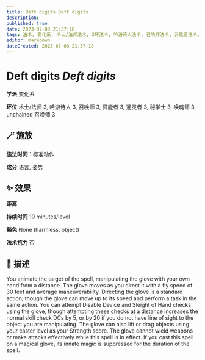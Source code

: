```yaml
---
title: Deft digits Deft digits
description: 
published: true
date: 2023-07-03 21:37:18
tags: 法术, 变化系, 术士/法师法术, 3环法术, 吟游诗人法术, 召唤师法术, 异能者法术, 通灵者法术, 秘学士法术, 唤魂师法术, unchained 召唤师法术
editor: markdown
dateCreated: 2023-07-03 21:37:18
---
```


# **Deft digits** *Deft digits*

**学派** 变化系 

**环位** 术士/法师 3, 吟游诗人 3, 召唤师 3, 异能者 3, 通灵者 3, 秘学士 3, 唤魂师 3, unchained 召唤师 3

## 🪄 施放

**施法时间** 1 标准动作

**成分** 语言, 姿势

## ✨ 效果  

**距离**   

**持续时间** 10 minutes/level 

**豁免** None (harmless, object)

**法术抗力** 否

## 📖 描述

You animate the target of the spell, manipulating the glove with your own hand from a distance. The glove moves as you direct it with a fly speed of 30 feet and average maneuverability. Directing the glove is a standard action, though the glove can move up to its speed and perform a task in the same action. You can attempt Disable Device and Sleight of Hand checks using the glove, though attempting these checks at a distance increases the normal skill check DCs by 5, or by 20 if you do not have line of sight to the object you are manipulating. The glove can also lift or drag objects using your caster level as your Strength score. The glove cannot wield weapons or make attacks effectively while this spell is in effect. If you cast this spell on a magical glove, its innate magic is suppressed for the duration of the spell.
    